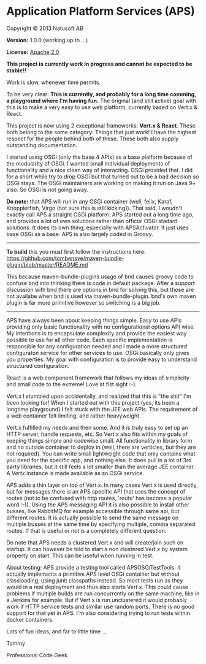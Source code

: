 # Application Platform Services (APS)

Copyright © 2013 Natusoft AB

__Version:__ 1.0.0 (working up to ...)

__License:__ [Apache 2.0](lics/Apache-2.0.md)

__This project is currently work in progress and cannot be expected to be stable!!__

Work is slow, whenever time permits.

To be very clear: **This is currently, and probably for a long time comming, a playground where I'm having fun.** The original (and still active) goal with this is to make a very easy to use web platform, currently based on Vert.x & React.

This project is now using 2 exceptional frameworks: __Vert.x & React__. These both belong to the same category: Things that just work! I have the highest respect for the people behind both of these. These both also supply outstanding documentation.

I started using OSGi (only the base 4 APIs) as a base platform because of the modularity of OSGi. I wanted small individual deployments of functionality and a nice clean way of interacting. OSGi provided that. I did for a short while try to drop OSGi but that turned out to be a bad decision so OSGi stays. The OSGi maintainers are working on making it run on Java 9+ also. So OSGi is not going away.

**Do note:** that APS will run in any OSGi container (well, felix, Karaf, Knopplerfish, Virgo (not sure this is still kicking)). That said, I woudn't exactly call APS a straight OSGi platform. APS started out a long time ago, and provides a lot of own solutions rather than official OSGi stadard solutions. It does its own thing, especially with APSActivator. It just uses base OSGi as a base. APS is also largely coded in Groovy.

---

__To build__ this you must first follow the instructions here: https://github.com/tombensve/maven-bundle-plugin/blob/master/README.md

This because maven-bundle-plugins usage of bnd causes groovy code to confuse bnd into thinking there is code in default package. After a support discussion with bnd there are options in bnd for solving this, but those are not availabe when bnd is used via maven-bundle-plugin. bnd's own maven plugin is far more primitive however so switching is a big job.

---

APS have always been about keeping things simple. Easy to use APIs providing only basic functionality with no configurational options API wise. My intentions is to encapsulate complexity and provide the easiest way possible to use for all other code. Each specific implementation is responsible for any configuration needed and I made a more structured configuraton service for other services to use. OSGi basically only gives you properties. My goal with configuration is to provide easy to understand structured configuration.

React is a web component framework that follows my ideas of simplicity and small code to the extreme! Love at fist sight :-).

Vert.x I stumbled upon accidentally, and realized that this is "the shit" I'm been looking for! When I started out with this project (yes, its been a longtime playground) I felt stuck with the JEE web APIs. The requirement of a web container felt limiting, and rather heavyweight.

Vert.x fulfilled my needs and then some. And it is truly easy to set up an HTTP server, handle requests, etc. So Vert.x also fits within my goals of keeping things simple and codewise small. All functionality in library form and no outside container to deploy in (well, there are verticles, but they are not required). You can write small lightweight code that only contains what you need for the specific app, and nothing else. It does pull in a lot of 3rd party libraries, but it still feels a lot smaller than the average JEE container. A _Vertx_ instance is made available as an OSGi service.

APS adds a thin layer on top of Vert.x. In many cases Vert.x is used directly, but for messages there is an APS specific API that uses the concept of routes (not to be confused with http routes, 'route' has become a popular word :-)). Using the APS messaging API it is also possible to install other busses, like RabbitMQ for example accessible through same api, but different routes. It is actually possible to send the same message on multiple busses at the same time by specifying multiple, comma separated routes. If that is useful or not is a completely different question.

Do note that APS needs a clustered Vert.x and will create/join such on startup. It can however be told to start a non clustered Vert.x by system property on start. This can be useful when running in test.

About testing: APS provide a testing tool called APSOSGiTestTools. It actually implements a primitive APS level OSGi container but without classloading, using junit classpaths instead. So most tests run as they would in a real deployment and thus also starts Vert.x. This could cause problems if multiple builds are run concurrently on the same machine, like in a Jenkins for example. But if Vert.x is run unclustered it would probably work if HTTP service tests and similar use random ports. There is no good support for that yet in APS. I'm also considering trying to run tests within docker containers.

Lots of fun ideas, and far to little time ...

Tommy

Professional Code Geek
